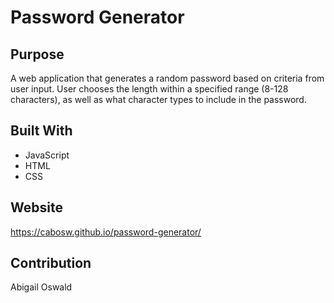 # Password Generator

## Purpose
A web application that generates a random password based on criteria from user input. User chooses the length within a specified range (8-128 characters), as well as what character types to include in the password.

## Built With
* JavaScript
* HTML
* CSS

## Website
https://cabosw.github.io/password-generator/

## Contribution
Abigail Oswald

